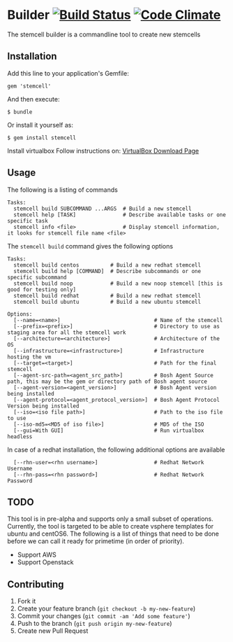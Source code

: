 # Builder [![Build Status](https://travis-ci.org/ankurcha/stemcell.png?branch=master)](https://travis-ci.org/ankurcha/stemcell) [![Code Climate](https://codeclimate.com/github/ankurcha/stemcell.png)](https://codeclimate.com/github/ankurcha/stemcell)

The stemcell builder is a commandline tool to create new stemcells

## Installation

Add this line to your application's Gemfile:

    gem 'stemcell'

And then execute:

    $ bundle

Or install it yourself as:

    $ gem install stemcell

Install virtualbox
    Follow instructions on: [VirtualBox Download Page](https://www.virtualbox.org/wiki/Downloads)

## Usage

The following is a listing of commands
```
Tasks:
  stemcell build SUBCOMMAND ...ARGS  # Build a new stemcell
  stemcell help [TASK]               # Describe available tasks or one specific task
  stemcell info <file>               # Display stemcell information, it looks for stemcell file name <file>
```
The `stemcell build` command gives the following options

```
Tasks:
  stemcell build centos          # Build a new redhat stemcell
  stemcell build help [COMMAND]  # Describe subcommands or one specific subcommand
  stemcell build noop            # Build a new noop stemcell [this is good for testing only]
  stemcell build redhat          # Build a new redhat stemcell
  stemcell build ubuntu          # Build a new ubuntu stemcell

Options:
  [--name=<name>]                              # Name of the stemcell
  [--prefix=<prefix>]                          # Directory to use as staging area for all the stemcell work
  [--architecture=<architecture>]              # Architecture of the OS
  [--infrastructure=<infrastructure>]          # Infrastructure hosting the vm
  [--target=<target>]                          # Path for the final stemcell
  [--agent-src-path=<agent_src_path>]          # Bosh Agent Source path, this may be the gem or directory path of Bosh agent source
  [--agent-version=<agent_version>]            # Bosh Agent version being installed
  [--agent-protocol=<agent_protocol_version>]  # Bosh Agent Protocol Version being installed
  [--iso=<iso file path>]                      # Path to the iso file to use
  [--iso-md5=<MD5 of iso file>]                # MD5 of the ISO
  [--gui=With GUI]                             # Run virtualbox headless
```

In case of a redhat installation, the following additional options are available
```
  [--rhn-user=<rhn username>]                  # Redhat Network Username
  [--rhn-pass=<rhn password>]                  # Redhat Network Password
```

## TODO
This tool is in pre-alpha and supports only a small subset of operations. Currently, the tool is targeted
to be able to create vsphere templates for ubuntu and centOS6. The following is a list of things
that need to be done before we can call it ready for primetime (in order of priority).
* Support AWS
* Support Openstack

## Contributing

1. Fork it
2. Create your feature branch (`git checkout -b my-new-feature`)
3. Commit your changes (`git commit -am 'Add some feature'`)
4. Push to the branch (`git push origin my-new-feature`)
5. Create new Pull Request
